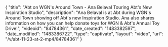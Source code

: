 {
    "title": "Abt on WGN's Around Town - Ana Belaval Touring Abt's New Inspiration Studio",
    "description": "Ana Belaval is at Abt during WGN's Around Town showing off Abt's new Inspiration Studio. Ana also shares information on how you can help donate toys for WGN & Abt's Annual Toy Drive!",
    "videoid": "84784361",
    "date_created": "1483382597",
    "date_modified": "1483386722",
    "type": "captivate",
    "layout": "video",
    "url": "\/v\/abt-11-23-at-2-mp4\/84784361"
}
